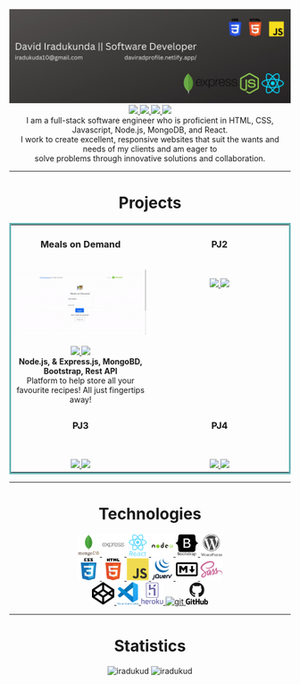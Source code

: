 <!-- profile banner -->
<img src="assests\imgs\profile_header.jpg">

<!-- socials -->
<div align="center">
  <!-- link to personal website -->
  <a href="https://daviradprofile.netlify.app" target="_blank">
    <img src="https://img.shields.io/static/v1?label=|&message=WEBSITE&color=23555f&style=plastic&logo=wordpress&logo-color=white">
  </a>
  <!-- link to linkedin profile-->
  <a href="https://www.linkedin.com/in/david-iradukunda-6b5745231" target="_blank">
    <img src="https://img.shields.io/static/v1?label=|&message=LINKED-IN&color=cdf998&style=plastic&logo=linkedin&logo-color=white">
  </a>
  <!-- link to twitter account -->
  <a href="https://twitter.com/code_iradukunda" target="_blank">
    <img src="https://img.shields.io/static/v1?label=|&message=TWITTER&color=23555f&style=plastic&logo=twitter&logo-color=white">
  </a>
  <!-- link to resume copy -->
  <a href="https://daviradprofile.netlify.app/assets/resume/DavidIradukunda-Resume.pdf" target="_blank">
      <img src="https://img.shields.io/static/v1?label=|&message=RESUME&color=cdf998&style=plastic&logo=about.me&logo-color=white">
  </a>
</div>

<!-- quick bio -->
<div align="center">
  I am a full-stack software engineer who is proficient in HTML, CSS, Javascript, Node.js, MongoDB, and React. 
  <br/> 
  I work to create excellent, responsive websites that suit the wants and needs of my clients and am eager to 
  <br/> 
  solve problems through innovative solutions and collaboration.
</div>

---
    
<!-- table heading -->
<h1 align="center">Projects</h1>
<!-- table container -->
<table bordercolor="#66b2b2">
  <tbody>
    <!-- first row -->
    <tr>
      <!-- first column -->
      <td width="50%" valign="top">
        <!-- project name -->
        <h3 align="center">Meals on Demand</h3>
        <br/>
        <!-- link to project -->
        <div target="_blank" href="https://meals-on-demand.onrender.com">
            <!-- video demo -->
            <img src="assests\imgs\mod_demo.gif" width="100%" alt="Meal on Demand website demo" controls>
        </div>
        <br/>
        <!-- text container for link -->
        <div align="center">
          <!-- link to github repo -->
          <a href="https://github.com/iradukud/Meals-on-Demand.git" target="_blank">
            <img src="https://img.shields.io/static/v1?label=|&message=REPO&color=23555f&style=plastic&logo=github&logo-color=white">
          </a>  
          <!-- link to website -->
          <a href="https://meals-on-demand.onrender.com" target="_blank">
            <img src="https://img.shields.io/static/v1?label=|&message=WEBSITE&color=cdf998&style=plastic&logo=wordpress&logo-color=white">
          </a>
        </div>
        <!-- text container for description -->
        <div align="center">
          <strong>Node.js, & Express.js, MongoBD, Bootstrap, Rest API </strong>
          <br/>
          Platform to help store all your favourite recipes! All just fingertips away!
        </div>
      </td>
      <!-- second column -->
      <td width="50%" valign="top">
        <!-- project name -->
        <h3 align="center">PJ2</h3>
        <br/>
        <!-- link to project -->
        <a target="_blank" href="">
          <!-- video demo -->
          <img src="" width="100%"  alt="">
        </a>
        <br/>
        <!-- link to website -->
        <div align="center">
          <!-- link to github repo -->
          <a href="" target="_blank">
            <img src="https://img.shields.io/static/v1?label=|&message=REPO&color=23555f&style=plastic&logo=github&logo-color=white">
          </a>
          <!-- link to website -->
          <a href="" target="_blank">
            <img src="https://img.shields.io/static/v1?label=|&message=WEBSITE&color=cdf998&style=plastic&logo=wordpress&logo-color=white">
          </div>
        </p>
        <!-- text container for description -->
        <div align="center">
          <strong></strong>
        </div>
    </td>
  </tr>
  <!-- second row -->
  <tr>
    <!-- first column -->
    <td width="50%" valign="top">
      <!-- project name -->
      <h3 align="center">PJ3</h3>
      <br/>
      <!-- link to project -->
      <a target="_blank" href="">
        <!-- video demo -->
        <img src="" width="100%"  alt="">
      </a>
      <br/>
      <!-- link to website -->
      <div align="center">
        <!-- link to github repo -->
        <a href="" target="_blank">
            <img src="https://img.shields.io/static/v1?label=|&message=REPO&color=23555f&style=plastic&logo=github&logo-color=white">
        </a>
        <!-- link to website -->
        <a href="" target="_blank">
          <img src="https://img.shields.io/static/v1?label=|&message=WEBSITE&color=cdf998&style=plastic&logo=wordpress&logo-color=white">
        </a>
      </div>
      <!-- text container for description -->
      <div align="center">
        <strong></strong>
      </div>
    </td>
    <!-- second column -->
    <td width="50%" valign="top">
      <!-- project name -->
      <h3 align="center">PJ4</h3>
      <br/>
      <!-- link to project -->
      <a target="_blank" href="">
        <!-- video demo -->
        <img src="" width="100%"  alt=""/>
      </a>
      <br/>
      <!-- link to website -->
      <div align="center">
        <!-- link to github repo -->
        <a href="" target="_blank">
            <img src="https://img.shields.io/static/v1?label=|&message=REPO&color=23555f&style=plastic&logo=github&logo-color=white">
        </a>
        <!-- link to website -->
        <a href="" target="_blank">
          <img src="https://img.shields.io/static/v1?label=|&message=WEBSITE&color=cdf998&style=plastic&logo=wordpress&logo-color=white">
        </a>
      </div>
      <!-- text container for description -->
      <div align="center">
        <strong></strong>
      </div>
    </td>
  </tbody>
</table>

---

<h1 align="center">Technologies</h1>
<div align="center"> 
  <!-- mongodb icon -->
  <a href="https://www.mongodb.com/" target="_blank" rel="noreferrer"> 
    <img src="https://raw.githubusercontent.com/devicons/devicon/master/icons/mongodb/mongodb-original-wordmark.svg" alt="mongodb" width="40" height="40"/>
  </a> 
  <!-- express icon -->
  <a href="https://expressjs.com" target="_blank" rel="noreferrer"> 
    <img src="https://raw.githubusercontent.com/devicons/devicon/master/icons/express/express-original-wordmark.svg" alt="express" width="40" height="40"/> 
  </a> 
  <!-- react icon -->
  <a href="https://reactjs.org/" target="_blank" rel="noreferrer"> 
    <img src="https://raw.githubusercontent.com/devicons/devicon/master/icons/react/react-original-wordmark.svg" alt="react" width="40" height="40"/> 
  </a> 
  <!-- nodejs icon -->
  <a href="https://nodejs.org" target="_blank" rel="noreferrer"> 
    <img src="https://raw.githubusercontent.com/devicons/devicon/master/icons/nodejs/nodejs-original-wordmark.svg" alt="nodejs" width="40" height="40"/> 
  </a> 
  <!-- bootstrap icon -->
  <a href="https://getbootstrap.com" target="_blank" rel="noreferrer"> 
    <img src="https://raw.githubusercontent.com/devicons/devicon/master/icons/bootstrap/bootstrap-plain-wordmark.svg" alt="bootstrap" width="40" height="40"/> 
  </a>
    <!-- wordpress icon -->
  <a href="https://wordpress.com/" target="_blank" rel="noreferrer">
    <img src="https://raw.githubusercontent.com/devicons/devicon/master/icons/wordpress/wordpress-plain-wordmark.svg" alt="wordpress" width="40" height="40">
  </a> 
  <br/>
  <!-- css icon -->
  <a href="https://www.w3schools.com/css/" target="_blank" rel="noreferrer"> 
    <img src="https://raw.githubusercontent.com/devicons/devicon/master/icons/css3/css3-original-wordmark.svg" alt="css3" width="40" height="40"/> 
  </a> 
  <!-- html icon -->
  <a href="https://www.w3.org/html/" target="_blank" rel="noreferrer"> 
    <img src="https://raw.githubusercontent.com/devicons/devicon/master/icons/html5/html5-original-wordmark.svg" alt="html5" width="40" height="40"/> 
  </a> 
  <!-- javascript icon -->
  <a href="https://developer.mozilla.org/en-US/docs/Web/JavaScript" target="_blank" rel="noreferrer"> 
    <img src="https://raw.githubusercontent.com/devicons/devicon/master/icons/javascript/javascript-original.svg" alt="javascript" width="40" height="40"/>
  </a>  
  <!-- jquery icon -->
  <a href="https://jquery.com/" target="_blank" rel="noreferrer">
    <img src="https://raw.githubusercontent.com/devicons/devicon/master/icons/jquery/jquery-original-wordmark.svg" alt="jQuery" width="40" height="40">
  </a>
  <!-- markdown icon -->
  <a href="https://daringfireball.net/projects/markdown/syntax" target="_blank" rel="noreferrer">
    <img src="https://raw.githubusercontent.com/devicons/devicon/master/icons/markdown/markdown-original.svg" alt="markdown" width="40" height="40">
  </a>
   <!-- sass icon -->
  <a href="https://code.visualstudio.com/" target="_blank" rel="noreferrer">
    <img src="https://raw.githubusercontent.com/devicons/devicon/master/icons/sass/sass-original.svg" alt="sass" width="40" height="40">
  </a>
  <br/>
  <!-- codepen icon -->
  <a href="https://codepen.io/" target="_blank" rel="noreferrer">
    <img src="https://raw.githubusercontent.com/devicons/devicon/master/icons/codepen/codepen-plain.svg" alt="codepen" width="40" height="40">
  </a>
  <!-- vscode icon -->
  <a href="https://code.visualstudio.com/" target="_blank" rel="noreferrer">
    <img src="https://raw.githubusercontent.com/devicons/devicon/master/icons/vscode/vscode-original-wordmark.svg" alt="vscode" width="40" height="40">
  </a>
  <!-- heroku icon -->
  <a href="https://id.heroku.com/" target="_blank" rel="noreferrer">
    <img src="https://raw.githubusercontent.com/devicons/devicon/master/icons/heroku/heroku-original-wordmark.svg" alt="heroku" width="40" height="40">
  </a>
  <!-- git icon -->
  <a href="https://git-scm.com/" target="_blank" rel="noreferrer"> 
    <img src="https://www.vectorlogo.zone/logos/git-scm/git-scm-icon.svg" alt="git" width="40" height="40"/> 
  </a> 
  <!-- github icon -->
  <a href="https://github.com/" target="_blank" rel="noreferrer">
    <img src="https://raw.githubusercontent.com/devicons/devicon/master/icons/github/github-original-wordmark.svg" alt="github" width="40" height="40">
  </a>  
</div>

---

<h1 align="center">Statistics</h1>
<div align="center">
  <!-- streak stats -->
  <img src="https://github-readme-streak-stats.herokuapp.com/?user=iradukud&" alt="iradukud">
  <!-- top skills -->
  <img src="https://github-readme-stats.vercel.app/api/top-langs?username=iradukud&show_icons=true&locale=en&layout=compact" alt="iradukud">
</div>
